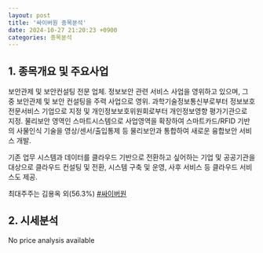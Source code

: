 ```yaml
---
layout: post
title: '싸이버원 종목분석'
date: 2024-10-27 21:20:23 +0900
categories: 종목분석
---
```


## 1. 종목개요 및 주요사업

보안관제 및 보안컨설팅 전문 업체. 정보보안 관련 서비스 사업을 영위하고 있으며, 그 중 보안관제 및 보안 컨설팅을 주력 사업으로 영위. 과학기술정보통신부로부터 정보보호 전문서비스 기업으로 지정 및 개인정보보호위원회로부터 개인정보영향 평가기관으로 지정. 물리보안 영역인 스마트시스템으로 사업영역을 확장하여 스마트카드/RFID 기반의 사물인식 기술을 영상/센서/출입통제 등 물리보안과 통합하여 새로운 융합보안 서비스 개발.

기존 업무 시스템과 데이터를 클라우드 기반으로 전환하고 싶어하는 기업 및 공공기관을 대상으로 클라우드 컨설팅 및 전환, 시스템 구축 및 운영, 사후 서비스 등 클라우드 서비스도 제공.

최대주주는 김용옥 외(56.3%)
[#싸이버원](#)

## 2. 시세분석

No price analysis available
